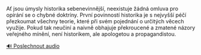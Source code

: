 
Ať jsou úmysly historika sebenevinnější, neexistuje žádná omluva pro opírání se o chybné doktríny. První povinností historika je s nejvyšší péčí přezkoumat všechny teorie, které při svém pojednání o určitých věcech využije. Pokud tak neučiní a naivně obhajuje překroucené a zmatené názory veřejného mínění, není historikem, ale apologetou a propagandistou.

[🔊 Poslechnout audio](/data/7-paragraphs/audio/chapter_113/para_008-A-jsou-mysly-historika-sebenevinnj-neexistuj.mp3)
